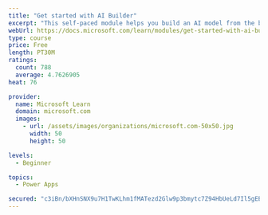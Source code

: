 ```yaml
---
title: "Get started with AI Builder"
excerpt: "This self-paced module helps you build an AI model from the beginning and shows how you can use it in your business without writing a single line of code."
webUrl: https://docs.microsoft.com/learn/modules/get-started-with-ai-builder/
type: course
price: Free
length: PT30M
ratings:
  count: 788
  average: 4.7626905
heat: 76

provider:
  name: Microsoft Learn
  domain: microsoft.com
  images:
    - url: /assets/images/organizations/microsoft.com-50x50.jpg
      width: 50
      height: 50

levels:
  - Beginner

topics:
  - Power Apps

secured: "c3iBn/bXHnSNX9u7H1TwKLhm1fMATezd2Glw9p3bmytc7Z94HbUeLd7Il5gEBIaJa/K3h2bCbqErAdClaAXkQuS3ubmMoVX1bBDcNO2eEsf+RdSfgE/wnO4AtFQ/JyD+OJpis99e/mUpAfFy+dtzGhr/zQvKZxy7N3KC24H5uvNzTt0VzynamPC/LrVQpI0Wz+pcx4J6wUlXOG/8tFHy7XntsAryUWl4gyxOg231PtOjYJxdWJUm7yACYW2mQOFJcvb5Kf9T+65Lu7jQcvkErWG5EaA8Y5FxcmZlSJ03FFvuOUy87nu6zhT4dzEePwSDG+d1XCGmZPHcZH6dFwB1rWFj2HRHez0W6DZI2UeSckIs8e8G7Tdls/cjw4yCP/3f5ua7VAo/dygZWeaiXxVTE1VbRBky8VDiwvXQBQel2To=;pwZQuBMcUe++7RQmkvruHA=="
---
```


